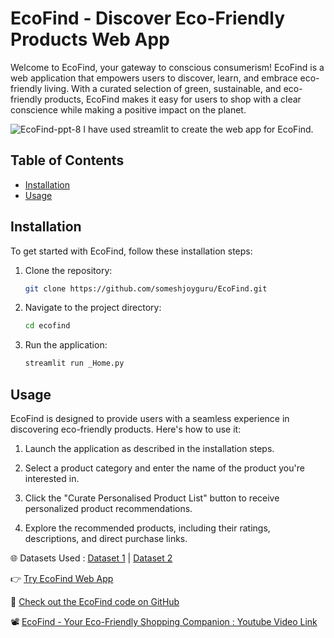 # EcoFind - Discover Eco-Friendly Products Web App

Welcome to EcoFind, your gateway to conscious consumerism! EcoFind is a web application that empowers users to discover, learn, and embrace eco-friendly living. With a curated selection of green, sustainable, and eco-friendly products, EcoFind makes it easy for users to shop with a clear conscience while making a positive impact on the planet.

![EcoFind-ppt-8](https://github.com/someshjoyguru/EcoFind/assets/99559848/1f9f79d7-869f-49a6-bf65-ae4dcb01ba19)
I have used streamlit to create the web app for EcoFind.

## Table of Contents
- [Installation](#installation)
- [Usage](#usage)

## Installation

To get started with EcoFind, follow these installation steps:

1. Clone the repository:

   ```bash
   git clone https://github.com/someshjoyguru/EcoFind.git
   ```

2. Navigate to the project directory:

   ```bash
   cd ecofind
   ```

3. Run the application:

   ```bash
   streamlit run _Home.py
   ```

## Usage

EcoFind is designed to provide users with a seamless experience in discovering eco-friendly products. Here's how to use it:

1. Launch the application as described in the installation steps.

2. Select a product category and enter the name of the product you're interested in.

3. Click the "Curate Personalised Product List" button to receive personalized product recommendations.

4. Explore the recommended products, including their ratings, descriptions, and direct purchase links.


🌐 Datasets Used : 
[Dataset 1](https://www.kaggle.com/datasets/mewbius/ecommerce-products) | 
[Dataset 2](https://www.kaggle.com/datasets/lokeshparab/amazon-products-dataset)


👉 [Try EcoFind Web App](https://ecofind.streamlit.app)

📂 [Check out the EcoFind code on GitHub](https://github.com/someshjoyguru/EcoFind)

📽️ [EcoFind - Your Eco-Friendly Shopping Companion : Youtube Video Link](https://www.youtube.com/watch?v=NISJYRUALYw)

